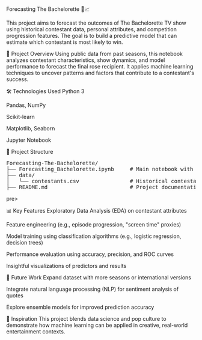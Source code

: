 Forecasting The Bachelorette 🌹📈

This project aims to forecast the outcomes of The Bachelorette TV show using historical contestant data, personal attributes, and competition progression features. The goal is to build a predictive model that can estimate which contestant is most likely to win.

📌 Project Overview
Using public data from past seasons, this notebook analyzes contestant characteristics, show dynamics, and model performance to forecast the final rose recipient. It applies machine learning techniques to uncover patterns and factors that contribute to a contestant's success.


🛠️ Technologies Used
Python 3

Pandas, NumPy

Scikit-learn

Matplotlib, Seaborn

Jupyter Notebook

📁 Project Structure
<pre>
Forecasting-The-Bachelorette/
├── Forecasting_Bachelorette.ipynb     # Main notebook with EDA and modeling
├── data/
│   └── contestants.csv                # Historical contestant data
├── README.md                          # Project documentation
</pre>pre>
  
📊 Key Features
Exploratory Data Analysis (EDA) on contestant attributes

Feature engineering (e.g., episode progression, "screen time" proxies)

Model training using classification algorithms (e.g., logistic regression, decision trees)

Performance evaluation using accuracy, precision, and ROC curves

Insightful visualizations of predictors and results

📌 Future Work
Expand dataset with more seasons or international versions

Integrate natural language processing (NLP) for sentiment analysis of quotes

Explore ensemble models for improved prediction accuracy

🧠 Inspiration
This project blends data science and pop culture to demonstrate how machine learning can be applied in creative, real-world entertainment contexts.
